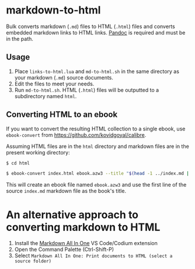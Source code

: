 # markdown-to-html

Bulk converts markdown (`.md`) files to HTML (`.html`) files and converts embedded markdown links to HTML links. [Pandoc](https://pandoc.org) is required and must be in the path.

## Usage

1. Place `links-to-html.lua` and `md-to-html.sh` in the same directory as your markdown (`.md`) source documents.
2. Edit the files to meet your needs.
3. Run `md-to-html.sh`. HTML (`.html`) files will be outputted to a subdirectory named `html`.

## Converting HTML to an ebook

If you want to convert the resulting HTML collection to a single ebook, use `ebook-convert` from <https://github.com/kovidgoyal/calibre>.

Assuming HTML files are in the `html` directory and markdown files are in the present working directory:

```bash
$ cd html

$ ebook-convert index.html ebook.azw3 --title "$(head -1 ../index.md | cut -c 3-)"
```

This will create an ebook file named `ebook.azw3` and use the first line of the source `index.md` markdown file as the book's title.

# An alternative approach to converting markdown to HTML

1. Install the [Markdown All In One](https://github.com/yzhang-gh/vscode-markdown) VS Code/Codium extension
2. Open the Command Palette (Ctrl-Shift-P)
3. Select `Markdown All In One: Print documents to HTML (select a source folder)`
